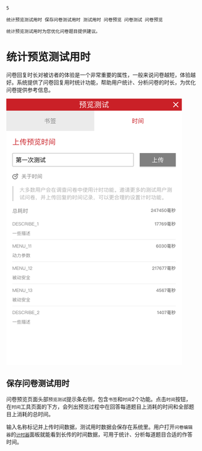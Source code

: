 ```index
5
```
```tag
统计预览测试用时 保存问卷测试用时 测试用时 问卷预览 问卷测试 问卷预览
```
```summary
统计预览测试用时为您优化问卷题目提供建议。
```
# 统计预览测试用时
问卷回复时长对被访者的体验是一个非常重要的属性，一般来说问卷越短，体验越好。系统提供了问卷回复用时统计功能，帮助用户统计、分析问卷的时长，为优化问卷提供参考信息。

<img src='./assets/05saveTestTotalTime/saveTestTotalTime.png'>

## 保存问卷测试用时
问卷预览页面头部`预览测试`提示条右侧，包含`书签`和`时间`2个功能。点击`时间`按钮，在`时间`工具页面的下方，会列出预览过程中在回答每道题目上消耗的时间和全部题目上消耗的总时间。

输入名称标记并上传时间数据，测试用时数据会保存在系统里。用户打开`问卷编辑器`的[`计时器`](../04layoutOfEditor/03components/05timer.md)面板就能看到长传的时间数据，可用于统计、分析每道题目合适的作答时间。

